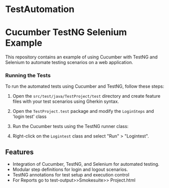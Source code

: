 # TestAutomation
# Cucumber TestNG Selenium Example

This repository contains an example of using Cucumber with TestNG and Selenium to automate testing scenarios on a web application.
### Running the Tests

To run the automated tests using Cucumber and TestNG, follow these steps:

1. Open the `src/test/java/TestProject/test` directory and create feature files with your test scenarios using Gherkin syntax.

2. Open the `TestProject.test` package and modify the `LoginSteps` and 'login test' class 

3. Run the Cucumber tests using the TestNG runner class:

4. Right-click on the `Logintest` class and select "Run" > "Logintest".

## Features

- Integration of Cucumber, TestNG, and Selenium for automated testing.
- Modular step definitions for login and logout scenarios.
- TestNG annotations for test setup and execution control
- For Reports go to test-output>>Smokesuite>> Project.html

